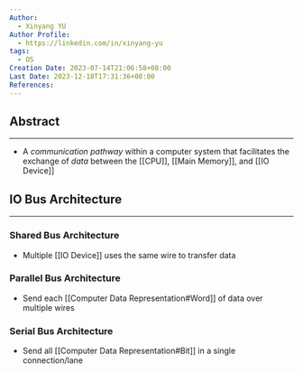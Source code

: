 ```yaml
---
Author:
  - Xinyang YU
Author Profile:
  - https://linkedin.com/in/xinyang-yu
tags:
  - OS
Creation Date: 2023-07-14T21:06:58+08:00
Last Date: 2023-12-18T17:31:36+08:00
References: 
---
```

## Abstract
---
- A *communication pathway* within a computer system that facilitates the exchange of *data* between the [[CPU]], [[Main Memory]], and [[IO Device]]

## IO Bus Architecture
---
### Shared Bus Architecture
- Multiple [[IO Device]] uses the same wire to transfer data
### Parallel Bus Architecture
* Send each [[Computer Data Representation#Word]] of data over multiple wires
### Serial Bus Architecture
- Send all [[Computer Data Representation#Bit]] in a single connection/lane